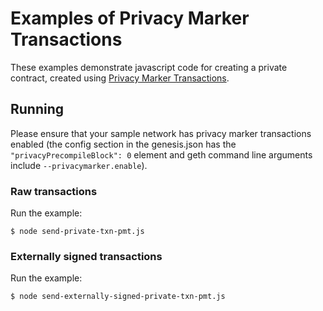 # Examples of Privacy Marker Transactions

These examples demonstrate javascript code for creating a private contract, created using [Privacy Marker Transactions](https://docs.goquorum.consensys.net/en/latest/Concepts/Privacy/PrivacyMarkerTransactions/).

## Running

Please ensure that your sample network has privacy marker transactions enabled (the config section in the genesis.json has the `"privacyPrecompileBlock": 0` element and geth command line arguments include `--privacymarker.enable`). 

### Raw transactions

Run the example:

```shell script
$ node send-private-txn-pmt.js 
```

### Externally signed transactions

Run the example:

```shell script
$ node send-externally-signed-private-txn-pmt.js 
```
